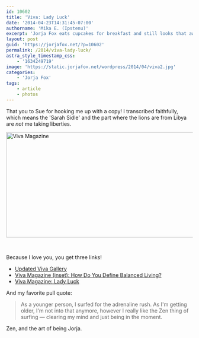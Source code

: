 ```yaml
---
id: 10602
title: 'Viva: Lady Luck'
date: '2014-04-23T14:31:45-07:00'
authorname: 'Mika E. (Ipstenu)'
excerpt: 'Jorja Fox eats cupcakes for breakfast and still looks that awesome.'
layout: post
guid: 'https://jorjafox.net/?p=10602'
permalink: /2014/viva-lady-luck/
astra_style_timestamp_css:
    - '1634249719'
image: 'https://static.jorjafox.net/wordpress/2014/04/viva2.jpg'
categories:
    - 'Jorja Fox'
tags:
    - article
    - photos
---
```


That you to Sue for hooking me up with a copy! I transcribed faithfully, which means the 'Sarah Sidle' and the part where the lions are from Libya are _not_ me taking liberties.

<a href="https://jorjafox.net/gallery/media/print/2014-04-viva/"><img class="aligncenter size-full wp-image-10604" src="//static.jorjafox.net/wordpress/2014/04/viva2.jpg" alt="Viva Magazine" width="618" height="284" /></a>

&nbsp;

Because I love you, you get three links!
<ul>
	<li><a href="https://jorjafox.net/gallery/media/print/2014-04-viva/">Updated Viva Gallery</a></li>
	<li><a title="Viva Magazine (inset) (April 2014)" href="https://jorjafox.net/wiki/Viva_Magazine_(inset)_(April_2014)">Viva Magazine (inset): How Do You Define Balanced Living?</a></li>
	<li><a title="Viva Magazine (April 2014)" href="https://jorjafox.net/wiki/Viva_Magazine_(April_2014)">Viva Magazine: Lady Luck</a></li>
</ul>
And my favorite pull quote:
<blockquote>As a younger person, I surfed for the adrenaline rush. As I'm getting older, I'm not into that anymore, however I really like the Zen thing of surfing — clearing my mind and just being in the moment.</blockquote>
Zen, and the art of being Jorja.
